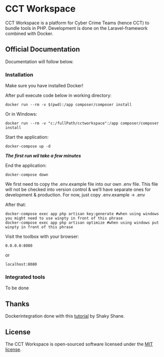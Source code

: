 # CCT Workspace

CCT Workspace is a platform for Cyber Crime Teams (hence CCT) to bundle tools in PHP. Development is done on the Laravel-framework combined with Docker.  

## Official Documentation

Documentation will follow below.

### Installation
Make sure you have installed Docker!

After pull execute code below in working directory: 

    docker run --rm -v $(pwd):/app composer/composer install

Or in Windows:

    docker run --rm -v "c:/fullPath/cctworkspace":/app composer/composer install

Start the application:

    docker-compose up -d

**_The first run wil take a few minutes_**

End the application:

    docker-compose down


We first need to copy the .env.example file into our own .env file. This file will not be checked into version control & we’ll have separate ones for development & production. For now, just copy .env.example -> .env

After that:

```
docker-compose exec app php artisan key:generate #when using windows you might need to use winpty in front of this phrase
docker-compose exec app php artisan optimize #when using windows put winpty in front of this phrase
```



Visit the toolbox with your browser:

	0.0.0.0:8080

or 

    localhost:8080



### Integrated tools
To be done

## Thanks

Dockerintegration done with this [tutorial](https://medium.com/@shakyShane/laravel-docker-part-1-setup-for-development-e3daaefaf3c) by Shaky Shane.

## License

The CCT Workspace is open-sourced software licensed under the [MIT license](http://opensource.org/licenses/MIT).

